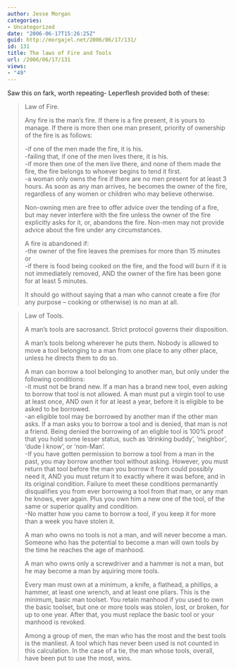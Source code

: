 ```yaml
---
author: Jesse Morgan
categories:
- Uncategorized
date: "2006-06-17T15:26:25Z"
guid: http://morgajel.net/2006/06/17/131/
id: 131
title: The laws of Fire and Tools
url: /2006/06/17/131
views:
- "49"
---
```


Saw this on fark, worth repeating- Leperflesh provided both of these:

> Law of Fire.
> 
> Any fire is the man’s fire. If there is a fire present, it is yours to manage. If there is more then one man present, priority of ownership of the fire is as follows:
> 
> -if one of the men made the fire, it is his.  
> -failing that, if one of the men lives there, it is his.  
> -if more then one of the men live there, and none of them made the fire, the fire belongs to whoever begins to tend it first.  
> -a woman only owns the fire if there are no men present for at least 3 hours. As soon as any man arrives, he becomes the owner of the fire, regardless of any women or children who may believe otherwise.
> 
> Non-owning men are free to offer advice over the tending of a fire, but may never interfere with the fire unless the owner of the fire explicitly asks for it, or, abandons the fire. Non-men may not provide advice about the fire under any circumstances.
> 
> A fire is abandoned if:  
> -the owner of the fire leaves the premises for more than 15 minutes  
> or  
> -if there is food being cooked on the fire, and the food will burn if it is not immediately removed, AND the owner of the fire has been gone for at least 5 minutes.
> 
> It should go without saying that a man who cannot create a fire (for any purpose – cooking or otherwise) is no man at all.

> Law of Tools.
> 
> A man’s tools are sacrosanct. Strict protocol governs their disposition.
> 
> A man’s tools belong wherever he puts them. Nobody is allowed to move a tool belonging to a man from one place to any other place, unless he directs them to do so.
> 
> A man can borrow a tool belonging to another man, but only under the following conditions:  
> -it must not be brand new. If a man has a brand new tool, even asking to borrow that tool is not allowed. A man must put a virgin tool to use at least once, AND own it for at least a year, before it is eligible to be asked to be borrowed.  
> -an eligible tool may be borrowed by another man if the other man asks. If a man asks you to borrow a tool and is denied, that man is not a friend. Being denied the borrowing of an eligble tool is 100% proof that you hold some lesser status, such as ‘drinking buddy’, ‘neighbor’, ‘dude I know’, or ‘non-Man’.  
> -If you have gotten permission to borrow a tool from a man in the past, you may borrow another tool without asking. However, you must return that tool before the man you borrow it from could possibly need it, AND you must return it to exactly where it was before, and in its original condition. Failure to meet these conditions permanantly disqualifies you from ever borrowing a tool from that man, or any man he knows, ever again. Plus you own him a new one of the tool, of the same or superior quality and condition.  
> -No matter how you came to borrow a tool, if you keep it for more than a week you have stolen it.
> 
> A man who owns no tools is not a man, and will never become a man. Someone who has the potential to become a man will own tools by the time he reaches the age of manhood.
> 
> A man who owns only a screwdriver and a hammer is not a man, but he may become a man by aquiring more tools.
> 
> Every man must own at a minimum, a knife, a flathead, a phillips, a hammer, at least one wrench, and at least one pliars. This is the minimum, basic man toolset. You retain manhood if you used to own the basic toolset, but one or more tools was stolen, lost, or broken, for up to one year. After that, you must replace the basic tool or your manhood is revoked.
> 
> Among a group of men, the man who has the most and the best tools is the manliest. A tool which has never been used is not counted in this calculation. In the case of a tie, the man whose tools, overall, have been put to use the most, wins.